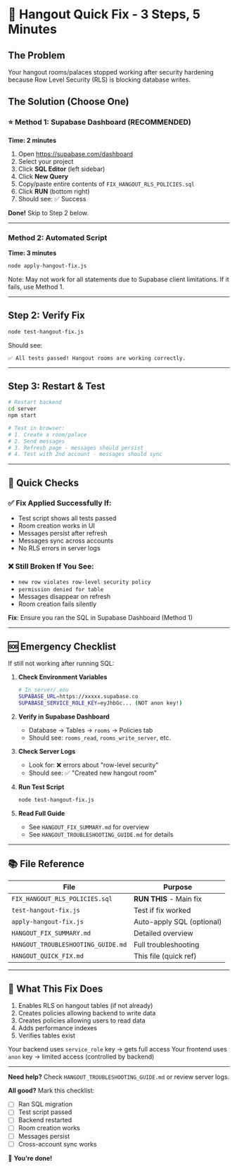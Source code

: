 # 🚀 Hangout Quick Fix - 3 Steps, 5 Minutes

## The Problem
Your hangout rooms/palaces stopped working after security hardening because Row Level Security (RLS) is blocking database writes.

## The Solution (Choose One)

### ⭐ Method 1: Supabase Dashboard (RECOMMENDED)
**Time: 2 minutes**

1. Open https://supabase.com/dashboard
2. Select your project
3. Click **SQL Editor** (left sidebar)
4. Click **New Query**
5. Copy/paste entire contents of `FIX_HANGOUT_RLS_POLICIES.sql`
6. Click **RUN** (bottom right)
7. Should see: ✅ Success

**Done!** Skip to Step 2 below.

---

### Method 2: Automated Script
**Time: 3 minutes**

```bash
node apply-hangout-fix.js
```

Note: May not work for all statements due to Supabase client limitations. If it fails, use Method 1.

---

## Step 2: Verify Fix
```bash
node test-hangout-fix.js
```

Should see:
```
✅ All tests passed! Hangout rooms are working correctly.
```

---

## Step 3: Restart & Test
```bash
# Restart backend
cd server
npm start

# Test in browser:
# 1. Create a room/palace
# 2. Send messages
# 3. Refresh page - messages should persist
# 4. Test with 2nd account - messages should sync
```

---

## 🎯 Quick Checks

### ✅ Fix Applied Successfully If:
- Test script shows all tests passed
- Room creation works in UI
- Messages persist after refresh
- Messages sync across accounts
- No RLS errors in server logs

### ❌ Still Broken If You See:
- `new row violates row-level security policy`
- `permission denied for table`
- Messages disappear on refresh
- Room creation fails silently

**Fix**: Ensure you ran the SQL in Supabase Dashboard (Method 1)

---

## 🆘 Emergency Checklist

If still not working after running SQL:

1. **Check Environment Variables**
   ```bash
   # In server/.env
   SUPABASE_URL=https://xxxxx.supabase.co
   SUPABASE_SERVICE_ROLE_KEY=eyJhbGc... (NOT anon key!)
   ```

2. **Verify in Supabase Dashboard**
   - Database → Tables → `rooms` → Policies tab
   - Should see: `rooms_read`, `rooms_write_server`, etc.

3. **Check Server Logs**
   - Look for: ❌ errors about "row-level security"
   - Should see: ✅ "Created new hangout room"

4. **Run Test Script**
   ```bash
   node test-hangout-fix.js
   ```

5. **Read Full Guide**
   - See `HANGOUT_FIX_SUMMARY.md` for overview
   - See `HANGOUT_TROUBLESHOOTING_GUIDE.md` for details

---

## 📚 File Reference

| File | Purpose |
|------|---------|
| `FIX_HANGOUT_RLS_POLICIES.sql` | **RUN THIS** - Main fix |
| `test-hangout-fix.js` | Test if fix worked |
| `apply-hangout-fix.js` | Auto-apply SQL (optional) |
| `HANGOUT_FIX_SUMMARY.md` | Detailed overview |
| `HANGOUT_TROUBLESHOOTING_GUIDE.md` | Full troubleshooting |
| `HANGOUT_QUICK_FIX.md` | This file (quick ref) |

---

## 🧠 What This Fix Does

1. Enables RLS on hangout tables (if not already)
2. Creates policies allowing backend to write data
3. Creates policies allowing users to read data
4. Adds performance indexes
5. Verifies tables exist

Your backend uses `service_role` key → gets full access
Your frontend uses `anon` key → limited access (controlled by backend)

---

**Need help?** Check `HANGOUT_TROUBLESHOOTING_GUIDE.md` or review server logs.

**All good?** Mark this checklist:
- [ ] Ran SQL migration
- [ ] Test script passed
- [ ] Backend restarted
- [ ] Room creation works
- [ ] Messages persist
- [ ] Cross-account sync works

🎉 **You're done!**

